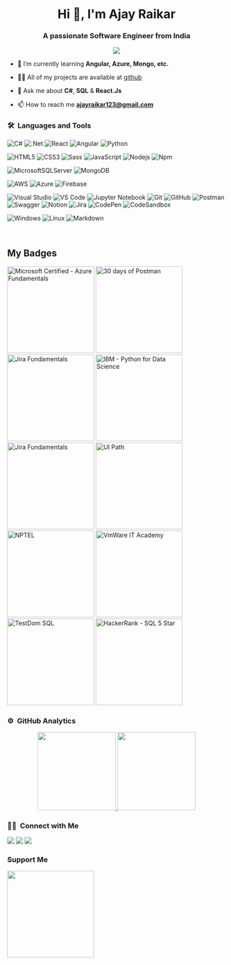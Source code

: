 <h1 align="center">Hi 👋, I'm Ajay Raikar</h1>
<h3 align="center">A passionate Software Engineer from India</h3>
	
<p align="center">
  <img src="https://komarev.com/ghpvc/?username=AjayRaikar-Developer&color=blueviolet&style=flat">
</p>

- 🌱 I’m currently learning **Angular, Azure, Mongo, etc.**

- 👨‍💻 All of my projects are available at [github](https://github.com/AjayRaikar-Developer?tab=repositories)

- 💬 Ask me about **C#**, **SQL** & **React.Js**

- 📫 How to reach me **ajayraikar123@gmail.com**

	

### 🛠 &nbsp;Languages and Tools
<!-- https://github.com/Ileriayo/markdown-badges -->
![C#](https://img.shields.io/badge/c%23-%23239120.svg?style=for-the-badge&logo=c-sharp&logoColor=white)
![.Net](https://img.shields.io/badge/.NET-5C2D91?style=for-the-badge&logo=.net&logoColor=white)
![React](https://img.shields.io/badge/-React-61DAFB?style=for-the-badge&logo=react&logoColor=ffffff)
![Angular](https://img.shields.io/badge/angular-%23DD0031.svg?style=for-the-badge&logo=angular&logoColor=white)
![Python](http://img.shields.io/badge/-Python-3776AB?style=for-the-badge&logo=python&logoColor=ffffff)

![HTML5](https://img.shields.io/badge/-HTML5-%23E44D27?style=for-the-badge&logo=html5&logoColor=ffffff)
![CSS3](https://img.shields.io/badge/-CSS3-%231572B6?style=for-the-badge&logo=css3)
![Sass](https://img.shields.io/badge/-Sass-%23CC6699?style=for-the-badge&logo=sass&logoColor=ffffff)
![JavaScript](https://img.shields.io/badge/-JavaScript-%23F7DF1C?style=for-the-badge&logo=javascript&logoColor=000000&labelColor=%23F7DF1C&color=%23FFCE5A)
![Nodejs](https://img.shields.io/badge/-Nodejs-339933?style=for-the-badge&logo=Node.js&logoColor=ffffff)
![Npm](https://img.shields.io/badge/-npm-CB3837?style=for-the-badge&logo=npm)

![MicrosoftSQLServer](https://img.shields.io/badge/Microsoft%20SQL%20Sever-CC2927?style=for-the-badge&logo=microsoft%20sql%20server&logoColor=white)
![MongoDB](https://img.shields.io/badge/MongoDB-4EA94B?style=for-the-badge&logo=mongodb&logoColor=white)

![AWS](https://img.shields.io/badge/AWS-%23FF9900.svg?style=for-the-badge&logo=amazon-aws&logoColor=white)
![Azure](https://img.shields.io/badge/azure-%230072C6.svg?style=for-the-badge&logo=azure-devops&logoColor=white)
![Firebase](https://img.shields.io/badge/-Firebase-FFCA28?style=for-the-badge&logo=firebase&logoColor=ffffff)

![Visual Studio](https://img.shields.io/badge/Visual%20Studio-5C2D91.svg?style=for-the-badge&logo=visual-studio&logoColor=white)
![VS Code](http://img.shields.io/badge/-VS%20Code-007ACC?style=for-the-badge&logo=visual-studio-code&logoColor=ffffff)
![Jupyter Notebook](https://img.shields.io/badge/jupyter-%23FA0F00.svg?style=for-the-badge&logo=jupyter&logoColor=white)
![Git](https://img.shields.io/badge/-Git-%23F05032?style=for-the-badge&logo=git&logoColor=%23ffffff)
![GitHub](https://img.shields.io/badge/-GitHub-181717?style=for-the-badge&logo=github)
![Postman](https://img.shields.io/badge/Postman-FF6C37?style=for-the-badge&logo=postman&logoColor=white)
![Swagger](https://img.shields.io/badge/-Swagger-%23Clojure?style=for-the-badge&logo=swagger&logoColor=white)
![Notion](https://img.shields.io/badge/Notion-%23000000.svg?style=for-the-badge&logo=notion&logoColor=white)
![Jira](https://img.shields.io/badge/jira-%230A0FFF.svg?style=for-the-badge&logo=jira&logoColor=white)
![CodePen](https://img.shields.io/badge/CodePen-white?style=for-the-badge&logo=codepen&logoColor=black)
![CodeSandbox](https://img.shields.io/badge/Codesandbox-040404?style=for-the-badge&logo=codesandbox&logoColor=DBDBDB)

![Windows](https://img.shields.io/badge/Windows-0078D6?style=for-the-badge&logo=windows&logoColor=white)
![Linux](http://img.shields.io/badge/-Linux-0078D6?style=for-the-badge&logo=linux&logoColor=ffffff)
![Markdown](https://img.shields.io/badge/Markdown-000000?style=for-the-badge&logo=markdown&logoColor=white)

<br/>
<h2> My Badges </h2>
<!-- Microsoft Certified - Azure Fundamentals -->
<a href="https://www.credly.com/badges/19f44161-bff4-4c21-853a-11afb35eca7c/public_url"><img src="https://docs.microsoft.com/en-us/media/learn/certification/badges/microsoft-certified-fundamentals-badge.svg" alt="Microsoft Certified - Azure Fundamentals" width="200"/></a>
<!-- 30 days of Postman -->
<a href="https://api.badgr.io/public/assertions/UmYzhB-_Qe-FgdJWk-fusg?identity__email=ajayraikar123%40gmail.com"><img src="https://media.badgr.com/uploads/badges/assertion-UmYzhB-_Qe-FgdJWk-fusg.png" alt="30 days of Postman" width="200"/></a>
<!-- Jira Fundamentals -->
<a href="https://university.atlassian.com/student/award/9D8QXD3v9WT3pauzPYzJugsa"><img src="https://cdn.exceedlms.com/uploads/certifications/badges/28613/large/uni-credential-emblem-jirafundamentals.png?1624917008&Policy=eyJTdGF0ZW1lbnQiOlt7IlJlc291cmNlIjoiaHR0cHM6Ly9jZG4uZXhjZWVkbG1zLmNvbS91cGxvYWRzL2NlcnRpZmljYXRpb25zL2JhZGdlcy8yODYxMy9sYXJnZS91bmktY3JlZGVudGlhbC1lbWJsZW0tamlyYWZ1bmRhbWVudGFscy5wbmc~MTYyNDkxNzAwOCIsIkNvbmRpdGlvbiI6eyJEYXRlTGVzc1RoYW4iOnsiQVdTOkVwb2NoVGltZSI6MTY4ODQ2NDc3N319fV19&Signature=eRnprhfGV0sX2Zt8NxBOkwmlD03tDzAwuuIg4uUq1RXv~MYD0I2uqHstCyGZHRnr8AecT2sTTJg9EsXX2vW1o9JZUGfk7YeHupDT~D3we-Y4zHERGiZaoolY3JK9-Y-9gXBsnIDMJY482o6E60SsPKLy59n-AvA-RlEnBinGOXazn0crgn8GSZI3Gd2oHJdqbIfBHu1O0ROrXckYyoJdm7tkkhJtS4yXoSwJ3d28jJjIuxiHsvy-OPHfD8FFW-0btLm5DHpUhHrYxQC~aKWeRBlbYepgKlhIrrJv9X-C727y-2N8kG2wj1wsmoDASvBef~3uv0epknVwQ1vccdAYYw__&Key-Pair-Id=APKAJINUZDMKZJI5I6DA" alt="Jira Fundamentals" width="200"/></a>
<!-- IBM - Python for Data Science -->
<a href="https://www.credly.com/badges/94de0949-94c1-46ed-b245-e2ce4976519b/public_url"><img src="https://images.credly.com/size/220x220/images/84ac9eff-b8a2-4683-846b-f59887a73801/Python_101_Data_Science.png" alt="IBM - Python for Data Science" width="200"/></a>
<!-- Splunk -->
<a href="https://www.linkedin.com/in/ajay-raikar/overlay/1635521259252/single-media-viewer/?profileId=ACoAACSFVwAB5nAjNJ6xC0usaKP6G31dz60_v6Q"><img src="https://media.licdn.com/dms/image/C560BAQFlJedtHL59Dw/company-logo_200_200/0/1594232691618?e=1696464000&v=beta&t=46PQG8eb8OriIPQOFELvpQIDntgKFDWyCc_eOQAxHkk" alt="Jira Fundamentals" width="200"/></a>
<!-- UI Path -->
<a href="https://www.linkedin.com/in/ajay-raikar/overlay/1635531734264/single-media-viewer/?profileId=ACoAACSFVwAB5nAjNJ6xC0usaKP6G31dz60_v6Q"><img src="https://media.licdn.com/dms/image/C4D0BAQHJZGa_G2gwUg/company-logo_200_200/0/1519898420366?e=1696464000&v=beta&t=AWA0FjYToF9pr_avf31F1VmeEidPTNvZ2EqkfUnYdmo" alt="UI Path" width="200"/></a>
<!-- NPTEL -->
<a href="https://www.linkedin.com/in/ajay-raikar/overlay/1635531733294/single-media-viewer/?profileId=ACoAACSFVwAB5nAjNJ6xC0usaKP6G31dz60_v6Q"><img src="https://media.licdn.com/dms/image/C4D0BAQF0v6S05nSsPw/company-logo_200_200/0/1588776263948?e=1696464000&v=beta&t=Er-KI45lAqJzS_3UR89e2Fou5hghes3stort2EP3A8A" alt="NPTEL" width="200"/></a>
<!-- VmWare IT Academy -->
<a href="https://www.credly.com/badges/bcc9545f-364e-40e2-95af-82af6c4ae83f/public_url"><img src="https://images.credly.com/size/340x340/images/45c33ed7-25f2-413d-9fad-89eb45c26eb7/image.png" alt="VmWare IT Academy" width="200"/></a>
<!-- TestDom SQL  -->
<a href="https://www.testdome.com/certificates/524da071c69f4c7388e1fbd0fdb9c8f6"><img src="https://media.licdn.com/dms/image/C4E0BAQGybnEADjiqUg/company-logo_200_200/0/1546945897308?e=1696464000&v=beta&t=VoZrkElYLA4vyIy0wauRlxCDfAJXJt2FJs9YApuR4qg" alt="TestDom SQL" width="200"/></a>
<!-- HackerRank - SQL 5 Star -->
<a href="https://www.hackerrank.com/ajay_raikar?hr_r=1"><img src="https://hrcdn.net/community-frontend/assets/generated-badges/sql_level_3_stars_5_linkedin-eb9818e321.png" alt="HackerRank - SQL 5 Star" width="200"/></a>


### ⚙️ &nbsp;GitHub Analytics

<p align="center">
<a href="https://github.com/AjayRaikar-Developer">
  <img height="180em" src="https://github-readme-stats-eight-theta.vercel.app/api?username=AjayRaikar-Developer&show_icons=true&theme=algolia&include_all_commits=true&count_private=true"/>
  <img height="180em" src="https://github-readme-stats-eight-theta.vercel.app/api/top-langs/?username=AjayRaikar-Developer&layout=compact&langs_count=8&theme=algolia"/>
</a>
</p>


### 🤝🏻 &nbsp;Connect with Me

<p>
<!-- <a href="https://www.ajayraikar.com"><img src="https://img.shields.io/badge/-ajayraikar.com-3423A6?style=for-the-badge&logo=Google-Chrome&logoColor=white"/></a> -->
<a href="https://www.linkedin.com/in/ajay-raikar-454246151/"><img src="https://img.shields.io/badge/-Ajay%20Raikar-0077B5?style=flat&logo=Linkedin&logoColor=white"/></a>
<a href="mailto:ajayraikar123@gmail.com"><img src="https://img.shields.io/badge/-ajayraikar123@gmail.com-D14836?style=flat&logo=Gmail&logoColor=white"/></a>
<a href="https://twitter.com/AjayRaikar-Developer"><img src="https://img.shields.io/badge/-Ajay%20Raikar-1877F2?style=flat&logo=Twitter&logoColor=white"/></a>
</p>
<!-- <p align="center"><img align="center" src="https://github-readme-streak-stats.herokuapp.com/?user=AjayRaikar-Developer&" alt="AjayRaikar-Developer" /></p> -->

### Support Me

<a href="https://www.buymeacoffee.com/ajayraikar123"><img src="https://cdn.buymeacoffee.com/buttons/v2/default-yellow.png" width="200" /></a>
